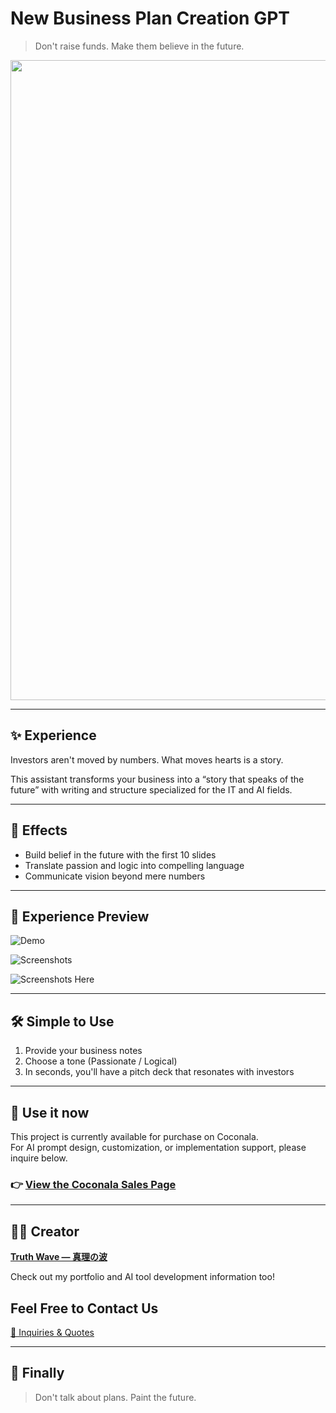 # New Business Plan Creation GPT

> Don't raise funds.
> Make them believe in the future.

<p align="center">
<img width="1536" height="1024" alt="新規事業計画書GPTs" src="https://github.com/user-attachments/assets/92d5105e-0155-47a3-a425-9d0fd6a8dd76" />
</p>



---

## ✨ Experience

Investors aren't moved by numbers.
What moves hearts is a story.

This assistant transforms your business into a “story that speaks of the future”
with writing and structure specialized for the IT and AI fields.

---

## 🚀 Effects

- Build belief in the future with the first 10 slides
- Translate passion and logic into compelling language
- Communicate vision beyond mere numbers

---

## 📸 **Experience Preview**

![Demo](https://github.com/truthwave/GPT-for-new-business-plan-proposals/blob/main/English/Demo%20Movie.gif)

![Screenshots](https://github.com/truthwave/GPT-for-new-business-plan-proposals/blob/main/English/business-plan-childcare-support-app.png)

![Screenshots Here](https://github.com/truthwave/GPT-for-new-business-plan-proposals/blob/main/English/company-strength-manufacturing-ai.png)

---

## 🛠 Simple to Use

1. Provide your business notes<br>
2. Choose a tone (Passionate / Logical)<br>
3. In seconds, you'll have a pitch deck that resonates with investors

---

## 🛒 Use it now

This project is currently available for purchase on Coconala.  
For AI prompt design, customization, or implementation support, please inquire below.


### 👉 [View the Coconala Sales Page](https://coconala.com/contents_market/pictures/cmfw6skpq099nal0huc9c9tzi)

---


## 🧑‍💻 Creator

**[Truth Wave ― 真理の波](https://github.com/truthwave)**  

Check out my portfolio and AI tool development information too!

## Feel Free to Contact Us
[📩 Inquiries & Quotes](mailto:realmadrid71214591@gmail.com)

---

## 🏁 Finally

> Don't talk about plans.
> Paint the future.
